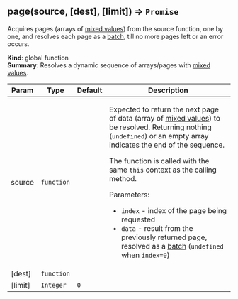 <a name="page"></a>
## page(source, [dest], [limit]) ⇒ <code>Promise</code>
Acquires pages (arrays of <a href="https://github.com/vitaly-t/spex/wiki/Mixed-Values">mixed values</a>) from the source function, one by one,and resolves each page as a <a href="batch.md">batch</a>, till no more pages left or an error occurs.

**Kind**: global function  
**Summary**: Resolves a dynamic sequence of arrays/pages with <a href="https://github.com/vitaly-t/spex/wiki/Mixed-Values">mixed values</a>.  
<table>
  <thead>
    <tr>
      <th>Param</th><th>Type</th><th>Default</th><th>Description</th>
    </tr>
  </thead>
  <tbody>
<tr>
    <td>source</td><td><code>function</code></td><td></td><td><p>Expected to return the next page of data (array of <a href="https://github.com/vitaly-t/spex/wiki/Mixed-Values">mixed values</a>) to be resolved.
Returning nothing (<code>undefined</code>) or an empty array indicates the end of the sequence.</p>
<p>The function is called with the same <code>this</code> context as the calling method.</p>
<p>Parameters:</p>
<ul>
<li><code>index</code> - index of the page being requested</li>
<li><code>data</code> - result from the previously returned page, resolved as a <a href="batch.md">batch</a> (<code>undefined</code>
when <code>index=0</code>)</li>
</ul>
</td>
    </tr><tr>
    <td>[dest]</td><td><code>function</code></td><td></td><td></td>
    </tr><tr>
    <td>[limit]</td><td><code>Integer</code></td><td><code>0</code></td><td></td>
    </tr>  </tbody>
</table>


